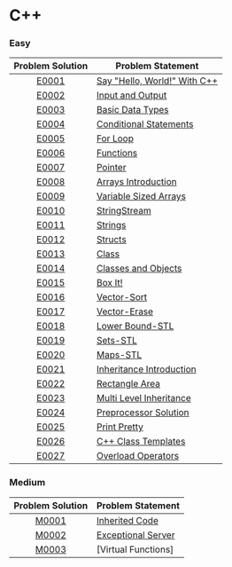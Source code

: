 # C++

### Easy

|Problem Solution|Problem Statement|
|:--------------:|-----------------|
|[E0001]|[Say "Hello, World!" With C++]|
|[E0002]|[Input and Output]|
|[E0003]|[Basic Data Types]|
|[E0004]|[Conditional Statements]|
|[E0005]|[For Loop]|
|[E0006]|[Functions]|
|[E0007]|[Pointer]|
|[E0008]|[Arrays Introduction]|
|[E0009]|[Variable Sized Arrays]|
|[E0010]|[StringStream]|
|[E0011]|[Strings]|
|[E0012]|[Structs]|
|[E0013]|[Class]|
|[E0014]|[Classes and Objects]|
|[E0015]|[Box It!]|
|[E0016]|[Vector-Sort]|
|[E0017]|[Vector-Erase]|
|[E0018]|[Lower Bound-STL]|
|[E0019]|[Sets-STL]|
|[E0020]|[Maps-STL]|
|[E0021]|[Inheritance Introduction]|
|[E0022]|[Rectangle Area]|
|[E0023]|[Multi Level Inheritance]|
|[E0024]|[Preprocessor Solution]|
|[E0025]|[Print Pretty]|
|[E0026]|[C++ Class Templates]|
|[E0027]|[Overload Operators]|

### Medium

|Problem Solution|Problem Statement|
|:--------------:|-----------------|
|[M0001]|[Inherited Code]|
|[M0002]|[Exceptional Server]|
|[M0003]|[Virtual Functions]|

[//]: # (Easy)

[E0001]: Easy/E0001.cpp?ts=4
[Say "Hello, World!" With C++]: https://www.hackerrank.com/challenges/cpp-hello-world/problem

[E0002]: Easy/E0002.cpp?ts=4
[Input and Output]: https://www.hackerrank.com/challenges/cpp-input-and-output/problem

[E0003]: Easy/E0003.cpp?ts=4
[Basic Data Types]: https://www.hackerrank.com/challenges/c-tutorial-basic-data-types/problem

[E0004]: Easy/E0004.cpp?ts=4
[Conditional Statements]: https://www.hackerrank.com/challenges/c-tutorial-conditional-if-else/problem

[E0005]: Easy/E0005.cpp?ts=4
[For Loop]: https://www.hackerrank.com/challenges/c-tutorial-for-loop/problem

[E0006]: Easy/E0006.cpp?ts=4
[Functions]: https://www.hackerrank.com/challenges/c-tutorial-functions/problem

[E0007]: Easy/E0007.cpp?ts=4
[Pointer]: https://www.hackerrank.com/challenges/c-tutorial-pointer/problem

[E0008]: Easy/E0008.cpp?ts=4
[Arrays Introduction]: https://www.hackerrank.com/challenges/arrays-introduction/problem

[E0009]: Easy/E0009.cpp?ts=4
[Variable Sized Arrays]: https://www.hackerrank.com/challenges/variable-sized-arrays/problem

[E0010]: Easy/E0010.cpp?ts=4
[StringStream]: https://www.hackerrank.com/challenges/c-tutorial-stringstream/problem

[E0011]: Easy/E0011.cpp?ts=4
[Strings]: https://www.hackerrank.com/challenges/c-tutorial-strings/problem

[E0012]: Easy/E0012.cpp?ts=4
[Structs]: https://www.hackerrank.com/challenges/c-tutorial-struct/problem

[E0013]: Easy/E0013.cpp?ts=4
[Class]: https://www.hackerrank.com/challenges/c-tutorial-class/problem

[E0014]: Easy/E0014.cpp?ts=4
[Classes and Objects]: https://www.hackerrank.com/challenges/classes-objects/problem

[E0015]: Easy/E0015.cpp?ts=4
[Box It!]: https://www.hackerrank.com/challenges/box-it/problem

[E0016]: Easy/E0016.cpp?ts=4
[Vector-Sort]: https://www.hackerrank.com/challenges/vector-sort/problem

[E0017]: Easy/E0017.cpp?ts=4
[Vector-Erase]: https://www.hackerrank.com/challenges/vector-erase/problem

[E0018]: Easy/E0018.cpp?ts=4
[Lower Bound-STL]: https://www.hackerrank.com/challenges/cpp-lower-bound/problem

[E0019]: Easy/E0019.cpp?ts=4
[Sets-STL]: https://www.hackerrank.com/challenges/cpp-sets/problem

[E0020]: Easy/E0020.cpp?ts=4
[Maps-STL]: https://www.hackerrank.com/challenges/cpp-maps/problem

[E0021]: Easy/E0021.cpp?ts=4
[Inheritance Introduction]: https://www.hackerrank.com/challenges/inheritance-introduction/problem

[E0022]: Easy/E0022.cpp?ts=4
[Rectangle Area]: https://www.hackerrank.com/challenges/rectangle-area/problem

[E0023]: Easy/E0023.cpp?ts=4
[Multi Level Inheritance]: https://www.hackerrank.com/challenges/multi-level-inheritance-cpp/problem

[E0024]: Easy/E0024.cpp?ts=4
[Preprocessor Solution]: https://www.hackerrank.com/challenges/preprocessor-solution/problem

[E0025]: Easy/E0025.cpp?ts=4
[Print Pretty]: https://www.hackerrank.com/challenges/prettyprint/problem

[E0026]: Easy/E0026.cpp?ts=4
[C++ Class Templates]: https://www.hackerrank.com/challenges/c-class-templates/problem

[E0027]: Easy/E0027.cpp?ts=4
[Overload Operators]: https://www.hackerrank.com/challenges/overload-operators/problem

[//]: # (Medium)

[M0001]: Medium/M0001.cpp?ts=4
[Inherited Code]: https://www.hackerrank.com/challenges/inherited-code/problem

[M0002]: Medium/M0002.cpp?ts=4
[Exceptional Server]: https://www.hackerrank.com/challenges/exceptional-server/problem

[M0003]: Medium/M0003.cpp?ts=4
[Exceptional Server]: https://www.hackerrank.com/challenges/virtual-functions/problem

[//]: # (EOF)